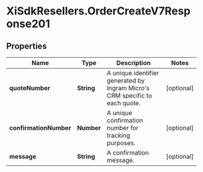 # XiSdkResellers.OrderCreateV7Response201

## Properties

Name | Type | Description | Notes
------------ | ------------- | ------------- | -------------
**quoteNumber** | **String** | A unique identifier generated by Ingram Micro&#39;s CRM specific to each quote. | [optional] 
**confirmationNumber** | **Number** | A unique confirmation number for tracking purposes. | [optional] 
**message** | **String** | A confirmation message. | [optional] 


